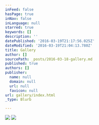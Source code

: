 ```yaml
---
inFeed: false
hasPage: true
inNav: false
inLanguage: null
starred: true
keywords: []
description: ''
datePublished: '2016-03-19T21:17:56.025Z'
dateModified: '2016-03-19T21:04:13.780Z'
title: Gallery
author: []
sourcePath: _posts/2016-03-18-gallery.md
published: true
authors: []
publisher:
  name: null
  domain: null
  url: null
  favicon: null
url: gallery/index.html
_type: Blurb

---
```

![](https://the-grid-user-content.s3-us-west-2.amazonaws.com/d2e58098-c0cc-4c1b-94da-ed3072ea818d.jpg)
![](https://the-grid-user-content.s3-us-west-2.amazonaws.com/6f5a6daf-21cb-4f35-a35c-a54e09fa05ce.jpg)